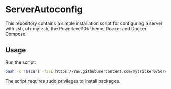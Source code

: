 # ServerAutoconfig

This repository contains a simple installation script for configuring a server with zsh, oh-my-zsh, the Powerlevel10k theme, Docker and Docker Compose.

## Usage

Run the script:

```bash
bash -c "$(curl -fsSL https://raw.githubusercontent.com/mytricker0/ServerAutoconfig/refs/heads/main/install.sh)"

```

The script requires sudo privileges to install packages.
